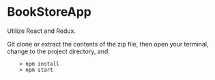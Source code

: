 # BookStoreApp

Utilize React and Redux.

Git clone or extract the contents of the zip file, then open your terminal, change to the project directory, and:

```
	> npm install
	> npm start
```
